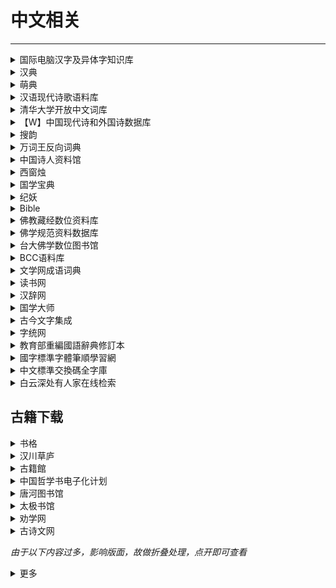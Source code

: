 # 中文相关

---

<div class="grid">
    <div><details><summary>国际电脑汉字及异体字知识库</summary><p>这是一个由台湾中央研究院负责的项目，可以查到汉字的释义、异体字（包括不同异体字代表的涵义）以及各种字体的写法。<br/><a href="https://chardb.iis.sinica.edu.tw/" target="_blank" role="button" class="outline">访问网站</a></p></details></div>
    <div><details><summary>汉典</summary><p>汉典是一个有着巨大容量的字、词、词组、成语及其他中文语言文字形式的免费在线辞典。 <br/><a href="https://www.zdic.net/" target="_blank" role="button" class="outline">访问网站</a></p></details></div>
    <div><details><summary>萌典</summary><p>超过 19 万条目，可离线使用的开源繁体字辞典，支持台语、闽南语、客家语。<br/><a href="https://www.moedict.tw/" target="_blank" role="button" class="outline">访问网站</a></p></details></div>
</div>
<div class="grid">
    <div><details><summary>汉语现代诗歌语料库</summary><p>汉语现代诗歌语料库整理，3423诗人，79.5K诗歌，14.98M字。持续扩充...<br/><a href="https://www.chinese-poetry.org/" target="_blank" role="button" class="outline">访问网站</a></p></details></div>
    <div><details><summary>清华大学开放中文词库</summary><p>THUOCL（THU Open Chinese Lexicon）是由清华大学自然语言处理与社会人文计算实验室整理推出的一套高质量的中文词库，词表来自主流网站的社会标签、搜索热词、输入法词库等。THUOCL具有以下特点：<br/>包含词频统计信息DF值（Document Frequency），方便用户个性化选择使用。<br/>词库经过多轮人工筛选，保证词库收录的准确性。<br/>开放更新，将不断更新现有词表，并推出更多类别词表。<br/><a href="http://thuocl.thunlp.org/" target="_blank" role="button" class="outline">访问网站</a></p></details></div>
    <div><details><summary>【W】中国现代诗和外国诗数据库</summary><p>号称是最全的中国近现代诗以及外国诗数据库（由于GitHub近期域名被污染，所以需要魔法上网访问）<br/><a href="https://github.com/yuxqiu/modern-poetry" target="_blank" role="button" class="outline">访问网站</a></p></details></div>
</div>
<div class="grid">
    <div><details><summary>搜韵</summary><p>一个诗词门户网站，支持多种方式的检索<br/><a href="https://sou-yun.cn/" target="_blank" role="button" class="outline">访问网站</a></p></details></div>
    <div><details><summary>万词王反向词典</summary><p>一个由清华大学自然语言处理与社会人文计算实验室出品的近反义词查询系统（支持中中，中英，英英，英中）<br/><a href="https://wantwords.net/" target="_blank" role="button" class="outline">访问网站</a></p></details></div>
    <div><details><summary>中国诗人资料馆</summary><p>一个收集诗歌相关资料的网站，内容比较全<br/><a href="http://shiren.org/" target="_blank" role="button" class="outline">访问网站</a></p></details></div> 
</div>
<div class="grid">
    <div><details><summary>西窗烛</summary><p>一个收录诗词的网站<br/><a href="http://lib.xcz.im/library" target="_blank" role="button" class="outline">访问网站</a></p></details></div>
    <div><details><summary>国学宝典</summary><p>一个可以对古籍进行全文检索的网站<br/><a href="http://www.gxbd.com/" target="_blank" role="button" class="outline">访问网站</a></p></details></div>
    <div><details><summary>纪妖</summary><p>一个收录中国传统妖怪的网站<br/><a href="https://www.cbaigui.com/" target="_blank" role="button" class="outline">访问网站</a></p></details></div>
</div>
<div class="grid">
    <div><details><summary>Bible</summary><p>一个支持简、繁、英搜索功能的圣经数据库<br/><a href="https://www.o-bible.com/" target="_blank" role="button" class="outline">访问网站</a></p></details></div>
    <div><details><summary>佛教藏经数位资料库</summary><p>一个支持多种语言检索的佛教数据库<br/><a href="https://jinglu.cbeta.org/" target="_blank" role="button" class="outline">访问网站</a></p></details></div>
    <div><details><summary>佛学规范资料数据库</summary><p>一个规范佛教时间、地点、人名等的数据库<br/><a href="https://authority.dila.edu.tw/" target="_blank" role="button" class="outline">访问网站</a></p></details></div>
</div>
<div class="grid">
    <div><details><summary>台大佛学数位图书馆</summary><p>台大的佛学资料库<br/><a href="https://buddhism.lib.ntu.edu.tw/index.jsp" target="_blank" role="button" class="outline">访问网站</a></p></details></div>
    <div><details><summary>BCC语料库</summary><p>包括：报刊、文学、综合、古汉语和对话等多领域语料，是可以全面反映当今社会语言生活的大规模语料库。<br/><a href="http://bcc.blcu.edu.cn/" target="_blank" role="button" class="outline">访问网站</a></p></details></div>
    <div><details><summary>文学网成语词典</summary><p>一个内容挺完整、全面的免费在线成语词典<br/><a href="https://cy.hwxnet.com/" target="_blank" role="button" class="outline">访问网站</a></p></details></div>
</div>
<div class="grid">
    <div><details><summary>读书网</summary><p>一个可以在线阅读一些书籍的网站<br/><a href="https://www.dushu.com/" target="_blank" role="button" class="outline">访问网站</a></p></details></div>
    <div><details><summary>汉辞网</summary><p>一个可以在线查询的汉语大辞典网站<br/><a href="http://www.hydcd.com/" target="_blank" role="button" class="outline">访问网站</a></p></details></div>
    <div><details><summary>国学大师</summary><p>一个提供古籍全文检索、部件查字等功能的很全的国学网站<br/><a href="http://www.guoxuedashi.net/" target="_blank" role="button" class="outline">访问网站</a></p></details></div>
</div>
<div class="grid">
    <div><details><summary>古今文字集成</summary><p>一个可以通过多种方式（如拼音、四角号码、五笔、郑码、部首等）查询汉字、西夏文、契丹文、女书和八思巴文的网站<br/><a href="http://www.ccamc.org/" target="_blank" role="button" class="outline">访问网站（1）</a><br/><a href="http://www.ccamc.co/index.php" target="_blank" role="button"  lass="outline">访问网站（2）</a></p></details></div>
    <div><details><summary>字统网</summary><p>一个可以通过多种方式检字的网站，收录字库较全，可以通过组合偏旁部首的方式查字<br/><a href="https://zi.tools/" target="_blank" role="button" class="outline">访问网站</a></p></details></div>
    <div><details><summary>教育部重編國語辭典修訂本</summary><p>民国国家教育研究院编撰的国语辞典，查字和词比较方便<br/><a href="https://dict.revised.moe.edu.tw/index.jsp" target="_blank" role="button" class="outline">访问网站</a></p></details></div>
</div>
<div class="grid">
    <div><details><summary>國字標準字體筆順學習網</summary><p>由民国教育部设计的网站，可以查询字体的笔顺，方便学习<br/><a href="https://stroke-order.learningweb.moe.edu.tw/home.do" target="_blank" role="button" class="outline">访问网站</a></p></details></div>
    <div><details><summary>中文標準交換碼全字庫</summary><p>民国数位发展部设计的全字库，可以查询到生僻字等<br/><a href="https://www.cns11643.gov.tw/index.jsp" target="_blank" role="button" class="outline">访问网站</a></p></details></div>
    <div><details><summary>白云深处有人家在线检索</summary><p>一个关于中华传统文化、道教和词典的在线检索网站，主站访问速度较快，海外站对移动设备更友好。可在线检索的内容由： 有：道教大辞典、英汉词典、汉语大词典四库全书等<br/><a href="http://www.homeinmists.com/About.htm#S" target="_blank" role="button" class="outline">主站检索</a><br/><a href="https://homeinmists.ilotus.org/%e7%b6%b2%e7%ab%99%e5%85%ac%e5%91%8a/%e5%9c%a8%e7%b7%9a%e6%aa%a2%e7%b4%a2/" target="_blank" role="button" class="outline">海外站检索</a></p></details></div>
</div>

## 古籍下载

<div class="grid">
    <div><details><summary>书格</summary><p>书格是一个自由开放的在线古籍图书馆。致力于开放式分享、介绍、推荐有价值的古籍善本，并鼓励将文化艺术作品数字化归档。<br/><a href="https://new.shuge.org/" target="_blank" role="button" class="outline">访问网站</a></p></details></div>
    <div><details><summary>汉川草庐</summary><p>一个台湾的古籍下载网站<br/><a href="http://www.xn--5rtnx620bw5s.tw/" target="_blank" role="button" class="outline">访问网站</a></p></details></div>
    <div><details><summary>古籍館</summary><p>号称是中国最大的古籍图书馆。《古籍馆数据库》资源依托全国各类图书馆，整个项目预计收录1949年以前30多万种（不同版本）古籍文献资料（约合8千多万张图片），大约录入50亿字。分期分批推进完成。《古籍馆数据库》的建设参考中国图书馆十二五规划建设目标，建设一个全面反映中国古代文献流传与存藏状况的大型文献典籍资源总库，实现一站式全文检索。<br/>《古籍馆数据库》一期收录8.5万种古籍书，10亿字。其中：经部（12400种）、史部（34000种）、子部（15600种）、集部（23300种）。<br/><a href="https://gujiguan.com/" target="_blank" role="button" class="outline">访问网站</a></p></details></div>
</div>
<div class="grid">
    <div><details><summary>中国哲学书电子化计划</summary><p>一个线上开放电子图书馆，为中外学者提供中国历代传世文献，力图超越印刷媒体限制，通过电子科技探索新方式与古代文献进行沟通。收藏的文本已超过三万部著作，并有五十亿字之多，故为历代中文文献资料库最大者。<br/><a href="https://ctext.org/zh" target="_blank" role="button" class="outline">访问网站</a></p></details></div>
    <div><details><summary>唐河图书馆</summary><p>一个收录古籍的网站<br/><a href="http://39.106.82.98:8066/guji/92.html#" target="_blank" role="button" class="outline">访问网站</a></p></details></div>
    <div><details><summary>太极书馆</summary><p>古籍<br/><a href="https://www.8bei8.com/" target="_blank" role="button" class="outline">访问网站</a></p></details></div>
</div>
<div class="grid">
    <div><details><summary>劝学网</summary><p>一个可以在线阅读古籍的网站<br/><a href="http://www.quanxue.cn/index.htm" target="_blank" role="button" class="outline">访问网站</a></p></details></div>
    <div><details><summary>古诗文网</summary><p>一个查古诗文很方便的网站<br/><a href="https://shiwens.com/" target="_blank" role="button" class="outline">访问网站</a></p></details></div>
    <div> </div>
</div>

*由于以下内容过多，影响版面，故做折叠处理，点开即可查看*

<div><details><summary>更多</summary><p>

### 地方馆藏

<div class="grid">
    <div><details><summary>苏州图书馆古籍库</summary><p><a href="http://fzk.szlib.com" target="_blank" role="button" class="outline">访问网站</a></p></details></div>
    <div><details><summary>北京故宫博物院</summary><p><a href="http://www.dpm.org.cn" target="_blank" role="button" class="outline">访问网站</a></p></details></div>
    <div><details><summary>台湾师大善本古籍</summary><p><a href="http://da.lib.ntnu.edu.tw" target="_blank" role="button" class="outline">访问网站</a></p></details></div>
</div>
<div class="grid">
    <div><details><summary>上海图书馆开放数据平台</summary><p><a href="http://data.library.sh.cn" target="_blank" role="button" class="outline">访问网站</a></p></details></div>
    <div><details><summary>北京国图善本</summary><p><a href="http://read.nlc.cn" target="_blank" role="button" class="outline">访问网站</a></p></details></div>
    <div><details><summary>台湾故宫善本</summary><p><a href="http://npmhost.npm.gov.tw" target="_blank" role="button" class="outline">访问网站</a></p></details></div>
</div>
<div class="grid">
    <div><details><summary>历史文字资料库台湾</summary><p><a href="http://wcd-ihp.ascdc.sinica.edu.tw" target="_blank" role="button" class="outline">访问网站</a></p></details></div>
    <div><details><summary>居延汉简台湾</summary><p><a href="http://wcd-ihp.ascdc.sinica.edu.tw" target="_blank" role="button" class="outline">访问网站</a></p></details></div>
    <div><details><summary>台湾大学善本</summary><p><a href="http://speccoll.lib.ntu.edu.tw" target="_blank" role="button" class="outline">访问网站</a></p></details></div>
</div>
<div class="grid">
    <div><details><summary>台湾学术机构典藏</summary><p><a href="http://tair.org.tw" target="_blank" role="button" class="outline">访问网站</a></p></details></div>
    <div><details><summary>台湾文献丛刊</summary><p><a href="http://tcss.ith.sinica.edu.tw" target="_blank" role="button" class="outline">访问网站</a></p></details></div>
    <div><details><summary>古籍联合目录</summary><p><a href="http://gj.library.sh.cn" target="_blank" role="button" class="outline">访问网站</a></p></details></div>
</div>
<div class="grid">
    <div><details><summary>台北故宫博物院图书文献</summary><p><a href="http://rbk-doc.npm.edu.tw/npmtpc/npmtpall" target="_blank" role="button" class="outline">访问网站</a></p></details></div>
    <div><details><summary>香港中文大学图书馆</summary><p><a href="http://repository.lib.cuhk.edu.hk/en/collection" target="_blank" role="button" class="outline">访问网站</a></p></details></div>
    <div><details><summary>南京图书馆</summary><p><a href="http://www.jslib.org.cn/" target="_blank" role="button" class="outline">访问网站</a></p></details></div>
</div>
<div class="grid">
    <div><details><summary>杭州图书馆</summary><p><a href="<div><details><summary>标题</summary><p><a href="https://www.hzlib.net/" target="_blank" role="button" class="outline">访问网站</a></p></details></div>
    <div><details><summary>重庆图书馆</summary><p><a href="http://www.cqlib.cn/" target="_blank" role="button" class="outline">访问网站</a></p></details></div>
    <div><details><summary>金陵图书馆</summary><p><a href="http://www.jllib.cn/" target="_blank" role="button" class="outline">访问网站</a></p></details></div>
</div>
<div class="grid">
    <div><details><summary>大连市图书馆</summary><p><a href="http://www.dl-library.net.cn/book/list.php?id=7" target="_blank" role="button" class="outline">访问网站</a></p></details></div>
    <div><details><summary>郑州图书馆</summary><p><a href="https://www.zzlib.org.cn/" target="_blank" role="button" class="outline">访问网站</a></p></details></div>
    <div><details><summary>厦门市图书馆</summary><p><a href="https://www.xmlib.net/" target="_blank" role="button" class="outline">访问网站</a></p></details></div>
</div>
<div class="grid">
    <div><details><summary>肇庆高要古籍文献数据库</summary><p><a href="http://61.143.209.98:8088/gaoyao/web/index.jsp" target="_blank" role="button" class="outline">访问网站</a></p></details></div>
    <div><details><summary>安康方志数据库栏目页</summary><p><a href="http://akfz.aklib.com/" target="_blank" role="button" class="outline">访问网站</a></p></details></div>
    <div><details><summary>籍合网</summary><p><a href="http://www.ancientbooks.cn/" target="_blank" role="button" class="outline">访问网站</a></p></details></div>
</div>
<div class="grid">
    <div><details><summary>枣庄市图书馆特色古籍数据库</summary><p><a href="http://ilas.zzlib.com:8025/" target="_blank" role="button" class="outline">访问网站</a></p></details></div>
    <div><details><summary>郑州图书馆-馆藏古籍数据库</summary><p><a href="https://www.zzlib.org.cn/guji/" target="_blank" role="button" class="outline">访问网站</a></p></details></div>
    <div><details><summary>萍乡特色资源库</summary><p><a href="http://jxpx.specialdata.renrentong.cn/" target="_blank" role="button" class="outline">访问网站</a></p></details></div>
</div>
<div class="grid">
    <div><details><summary>安阳市图书馆馆藏古籍数据库</summary><p><a href="http://47.95.208.218:805/guji/index.html" target="_blank" role="button" class="outline">访问网站</a></p></details></div>
    <div><details><summary>四川省图书馆古籍平台</summary><p><a href="http://guji.sclib.org/index.html" target="_blank" role="button" class="outline">访问网站</a></p></details></div>
    <div><details><summary>重庆津江古籍图书特色库</summary><p><a href="http://jiangjingjts.lib.libsou.com/" target="_blank" role="button" class="outline">访问网站</a></p></details></div>
</div>
<div class="grid">
    <div><details><summary>洛阳市图书馆</summary><p><a href="http://221.13.137.120:8090/index.php" target="_blank" role="button" class="outline">访问网站</a></p></details></div>
    <div><details><summary>绍兴市特色文献查阅平台</summary><p><a href="http://sxwx.sxlib.com:7078/" target="_blank" role="button" class="outline">访问网站</a></p></details></div>
    <div><details><summary>温州市图书馆</summary><p><a href="https://oyjy.wzlib.cn/" target="_blank" role="button" class="outline">访问网站</a></p></details></div>
</div>
<div class="grid">
    <div><details><summary>吉林省图书馆-馆藏资源</summary><p><a href="https://www.jllib.com/gczy/" target="_blank" role="button" class="outline">访问网站</a></p></details></div>
    <div><details><summary>中央美术院馆藏数字图书</summary><p><a href="http://dlib.cafa.edu.cn/ebook?page=2" target="_blank" role="button" class="outline">访问网站</a></p></details></div>
    <div> </div>
</div>

### 世界馆藏


<div class="grid">
    <div><details><summary>哈佛大学图书馆</summary><p><a href="https://guides.library.harvard.edu/chinese" target="_blank" role="button" class="outline">访问网站</a></p></details></div>
    <div><details><summary>古登堡计划</summary><p><a href="http://www.gutenberg.org" target="_blank" role="button" class="outline">访问网站</a></p></details></div>
    <div><details><summary>日本文化数据库</summary><p><a href="http://db.nichibun.ac.jp" target="_blank" role="button" class="outline">访问网站</a></p></details></div>
</div>
<div class="grid">
    <div><details><summary>CADAL大学数字国际图书馆</summary><p><a href="http://cadal.edu.cnCADAL" target="_blank" role="button" class="outline">访问网站</a></p></details></div>
    <div><details><summary>日本京都大学汉籍库</summary><p><a href="http://www.kanripo.org" target="_blank" role="button" class="outline">访问网站</a></p></details></div>
    <div><details><summary>大都会博物馆</summary><p><a href="http://www.metmuseum.org" target="_blank" role="button" class="outline">访问网站</a></p></details></div>
</div>
<div class="grid">
    <div><details><summary>宫内厅书陵部</summary><p><a href="http://db.sido.keio.ac.jp" target="_blank" role="button" class="outline">访问网站</a></p></details></div>
    <div><details><summary>普林斯顿大学东亚馆古籍</summary><p><a href="http://dpul.princeton.edu" target="_blank" role="button" class="outline">访问网站</a></p></details></div>
    <div><details><summary>韩国历代文集</summary><p><a href="http://db.mkstudy.com" target="_blank" role="button" class="outline">访问网站</a></p></details></div>
</div>
<div class="grid">
    <div><details><summary>日本内阁文库</summary><p><a href="http://www.digital.archives.go.jp" target="_blank" role="button" class="outline">访问网站</a></p></details></div>
    <div><details><summary>牛津大学汉籍</summary><p><a href="http://digital.bodleian.ox.ac.uk" target="_blank" role="button" class="outline">访问网站</a></p></details></div>
    <div><details><summary>早稻田大学图书馆</summary><p><a href="http://www.wul.waseda.ac.jp" target="_blank" role="button" class="outline">访问网站</a></p></details></div>
</div>
<div class="grid">
    <div><details><summary>中国国家数字图书馆</summary><p><a href="http://www.nlc.cn" target="_blank" role="button" class="outline">访问网站</a></p></details></div>
    <div><details><summary>美国HathiTrust</summary><p><a href="http://www.hathitrust.orgHathiTrust" target="_blank" role="button" class="outline">访问网站</a></p></details></div>
    <div><details><summary>日本史料</summary><p><a href="http://wwwap.hi.u-tokyo.ac.jp" target="_blank" role="button" class="outline">访问网站</a></p></details></div>
</div>
<div class="grid">
    <div><details><summary>德国柏林国立图书馆</summary><p><a href="http://digital.staatsbibliothek-berlin.de/" target="_blank" role="button" class="outline">访问网站</a></p></details></div>
    <div><details><summary>世界数字图书馆</summary><p><a href="https://www.wdl.org/zh/" target="_blank" role="button" class="outline">访问网站</a></p></details></div>
    <div><details><summary>日本国立国会图书馆</summary><p><a href="http://dl.ndl.go.jp/" target="_blank" role="button" class="outline">访问网站</a></p></details></div>
</div>
<div class="grid">
    <div><details><summary>法国国家图书馆</summary><p><a href="https://gallica.bnf.fr/accueil/fr/content/accueil-fr?mode=desktop" target="_blank" role="button" class="outline">访问网站</a></p></details></div>
    <div><details><summary>不列颠哥伦比亚大学图书馆</summary><p><a href="https://open.library.ubc.ca/collections/chineserare" target="_blank" role="button" class="outline">访问网站</a></p></details></div>
    <div><details><summary>美国国会图书馆</summary><p><a href="https://www.loc.gov/collections/chinese-rare-books/" target="_blank" role="button" class="outline">访问网站</a></p></details></div>
</div>
<div class="grid">
    <div><details><summary>关西大学图书馆</summary><p><a href="https://www.iiif.ku-orcas.kansai-u.ac.jp/" target="_blank" role="button" class="outline">访问网站</a></p></details></div>
    <div><details><summary>国文学研究资料馆</summary><p><a href="http://base1.nijl.ac.jp/~wakosyo/" target="_blank" role="button" class="outline">访问网站</a></p></details></div>
    <div><details><summary>e国宝</summary><p><a href="http://emuseum.nich.go.jp/top?langId=zhe" target="_blank" role="button" class="outline">访问网站</a></p></details></div>
</div>
<div class="grid">
    <div><details><summary>澳大利亚图书馆</summary><p><a href="http://trove.nla.gov.au/" target="_blank" role="button" class="outline">访问网站</a></p></details></div>
    <div><details><summary>日本图书与博物</summary><p><a href="http://www.hinet.jp/" target="_blank" role="button" class="outline">访问网站</a></p></details></div>
    <div><details><summary>静嘉堂文库美术馆</summary><p><a href="http://www.seikado.or.jp/" target="_blank" role="button" class="outline">访问网站</a></p></details></div>
</div>
<div class="grid">
    <div><details><summary>日本国立歴史民俗博物馆</summary><p><a href="https://khirin-a.rekihaku.ac.jp/" target="_blank" role="button" class="outline">访问网站</a></p></details></div>
    <div><details><summary>古典籍総合</summary><p><a href="https://www.wul.waseda.ac.jp/kotenseki/index.htmlデータベース" target="_blank" role="button" class="outline">访问网站</a></p></details></div>
    <div><details><summary>高丽大学海外韩国学资料中心</summary><p><a href="http://kostma.korea.ac.kr/dir/list?dirType=sabu&amp;lang=zh" target="_blank" role="button" class="outline">访问网站</a></p></details></div>
</div>
<div class="grid">
    <div><details><summary>新加坡国立大学图书馆藏</summary><p><a href="https://libguides.nus.edu.sg/c.php?g=145672&amp;p=955379" target="_blank" role="button" class="outline">访问网站</a></p></details></div>
    <div><details><summary>数字藏书阁</summary><p><a href="https://jsg.aks.ac.kr/" target="_blank" role="button" class="outline">访问网站</a></p></details></div>
    <div><details><summary>名古屋市蓬左文库</summary><p><a href="https://housa.city.nagoya.jp/index.html" target="_blank" role="button" class="outline">访问网站</a></p></details></div>
</div>
<div class="grid">
    <div><details><summary>牛津大学图书馆收藏</summary><p><a href="http://serica.bodleian.ox.ac.uk/home" target="_blank" role="button" class="outline">访问网站</a></p></details></div>
    <div><details><summary>曼彻斯特数字收藏</summary><p><a href="https://www.digitalcollections.manchester.ac.uk/" target="_blank" role="button" class="outline">访问网站</a></p></details></div>
    <div><details><summary>斯坦福大学图书馆</summary><p><a href="https://searchworks.stanford.edu/" target="_blank" role="button" class="outline">访问网站</a></p></details></div>
</div>
<div class="grid">
    <div><details><summary>莱顿大学图书馆</summary><p><a href="https://www.universiteitleiden.nl/" target="_blank" role="button" class="outline">访问网站</a></p></details></div>
    <div> </div>
    <div> </div>
</div>

### 古籍酷站

<div class="grid">
    <div><details><summary>数字图书馆</summary><p><a href="https://z.comdot.xyz/" target="_blank" role="button" class="outline">访问网站</a></p></details></div>
    <div><details><summary>古书网寻古书</summary><p><a href="https://gushu.net.cn" target="_blank" role="button" class="outline">访问网站</a></p></details></div>
    <div><details><summary>汉典重光</summary><p><a href="http://wenyuan.aliyun.com" target="_blank" role="button" class="outline">访问网站</a></p></details></div>
</div>
<div class="grid">
    <div><details><summary>国学迷</summary><p><a href="http://www.guoxuemi.com" target="_blank" role="button" class="outline">访问网站</a></p></details></div>
    <div><details><summary>中华经典古籍库</summary><p><a href="http://xuexi.ancientbooks.cn" target="_blank" role="button" class="outline">访问网站</a></p></details></div>
    <div><details><summary>汉籍电子文献资料</summary><p><a href="http://hanchi.ihp.sinica.edu.tw" target="_blank" role="button" class="outline">访问网站</a></p></details></div>
</div>
<div class="grid">
    <div><details><summary>爱如生</summary><p><a href="http://er07.com/" target="_blank" role="button" class="outline">访问网站</a></p></details></div>
    <div><details><summary>唐河图书馆馆藏古籍资源库</summary><p><a href="http://39.106.82.98:8066" target="_blank" role="button" class="outline">访问网站</a></p></details></div>
    <div><details><summary>中华善本古籍数据库</summary><p><a href="http://books.ancientbooks.cn" target="_blank" role="button" class="outline">访问网站</a></p></details></div>
</div>
<div class="grid">
    <div><details><summary>台湾华文电子书库</summary><p><a href="http://taiwanebook.ncl.edu.tw" target="_blank" role="button" class="outline">访问网站</a></p></details></div>
    <div><details><summary>兰台古籍网盘</summary><p><a href="http://www.lantai.ink" target="_blank" role="button" class="outline">访问网站</a></p></details></div>
    <div><details><summary>古籍馆</summary><p><a href="http://www.gujiguan.com" target="_blank" role="button" class="outline">访问网站</a></p></details></div>
</div>
<div class="grid">
    <div><details><summary>墨馨斋古籍资源公开目录</summary><p><a href="http://list.gushu.net.cn/" target="_blank" role="button" class="outline">访问网站</a></p></details></div>
    <div><details><summary>中华古籍数据库</summary><p><a href="https://gushu.net.cn/guji/index.htm" target="_blank" role="button" class="outline">访问网站</a></p></details></div>
    <div><details><summary>古籍與特藏文獻資源</summary><p><a href="http://rbook.ncl.edu.tw/NCLSearch" target="_blank" role="button" class="outline">访问网站</a></p></details></div>
</div>

### 中医珍本

<div class="grid">
    <div><details><summary>中医古籍</summary><p><a href="http://zhongyi.shufaji.com" target="_blank" role="button" class="outline">访问网站</a></p></details></div>
    <div><details><summary>中医宝典</summary><p><a href="http://zhongyibaodian.com" target="_blank" role="button" class="outline">访问网站</a></p></details></div>
    <div><details><summary>中华医药典籍资源库</summary><p><a href="http://read.nlc.cn" target="_blank" role="button" class="outline">访问网站</a></p></details></div>
</div>
<div class="grid">
    <div><details><summary>中医药文献数字图书馆</summary><p><a href="http://zhongyiyao.hanjilibrary.com" target="_blank" role="button" class="outline">访问网站</a></p></details></div>
    <div> </div>
    <div> </div>
</div>

### 宗教玄学

<div class="grid">
    <div><details><summary>白云深处人家海外站</summary><p><a href="http://homeinmists.ilotus.org" target="_blank" role="button" class="outline">访问网站</a></p></details></div>
    <div><details><summary>台大狮子吼佛学专站</summary><p><a href="http://buddhaspace.org" target="_blank" role="button" class="outline">访问网站</a></p></details></div>
    <div><details><summary>学衡数据</summary><p><a href="http://www.xueheng.net" target="_blank" role="button" class="outline">访问网站</a></p></details></div>
</div>
<div class="grid">
    <div><details><summary>万暦版大蔵経</summary><p><a href="http://dzkimgs.l.u-tokyo.ac.jp/kkz/" target="_blank" role="button" class="outline">访问网站</a></p></details></div>
    <div><details><summary>佛学规范资料库</summary><p><a href="http://authority.dila.edu.tw" target="_blank" role="button" class="outline">访问网站</a></p></details></div>
    <div><details><summary>汉文大藏经</summary><p><a href="http://deerpark.app" target="_blank" role="button" class="outline">访问网站</a></p></details></div>
</div>
<div class="grid">
    <div><details><summary>国际敦煌项目：丝绸之路在线</summary><p><a href="http://idp.nlc.cn" target="_blank" role="button" class="outline">访问网站</a></p></details></div>
    <div><details><summary>法藏敦煌遗书</summary><p><a href="http://read.nlc.cn" target="_blank" role="button" class="outline">访问网站</a></p></details></div>
    <div><details><summary>中华电子佛典协会</summary><p><a href="http://www.cbeta.org" target="_blank" role="button" class="outline">访问网站</a></p></details></div>
</div>
<div class="grid">
    <div><details><summary>敦煌资源学术网</summary><p><a href="http://dh.dha.ac.cn" target="_blank" role="button" class="outline">访问网站</a></p></details></div>
    <div><details><summary>敦煌文献数字图书馆</summary><p><a href="http://dunhuang.hanjilibrary.com" target="_blank" role="button" class="outline">访问网站</a></p></details></div>
    <div><details><summary>数字敦煌</summary><p><a href="http://www.e-dunhuang.com" target="_blank" role="button" class="outline">访问网站</a></p></details></div>
</div>
<div class="grid">
    <div><details><summary>台湾CBETA</summary><p><a href="http://cbetaonline.cn/" target="_blank" role="button" class="outline">访问网站</a></p></details></div>
    <div><details><summary>台大佛学数位图书馆</summary><p><a href="http://buddhism.lib.ntu.edu.tw/" target="_blank" role="button" class="outline">访问网站</a></p></details></div>
    <div><details><summary>日本大正藏</summary><p><a href="http://21dzk.l.u-tokyo.ac.jp/SAT/ddb-bdk-sat2.php" target="_blank" role="button" class="outline">访问网站</a></p></details></div>
</div>
<div class="grid">
    <div><details><summary>道教数位博物馆</summary><p><a href="http://dao.crs.cuhk.edu.hk/digitalmuseum/CH" target="_blank" role="button" class="outline">访问网站</a></p></details></div>
    <div><details><summary>白云深处人家</summary><p><a href="http://www.homeinmists.com/index.htm" target="_blank" role="button" class="outline">访问网站</a></p></details></div>
    <div><details><summary>佛教数字档案馆</summary><p><a href="http://buda.zju.edu.cn/" target="_blank" role="button" class="outline">访问网站</a></p></details></div>
</div>
<div class="grid">
    <div><details><summary>嘉兴藏 日本</summary><p><a href="http://dzkimgs.l.u-tokyo.ac.jp/kkz" target="_blank" role="button" class="outline">访问网站</a></p></details></div>
    <div><details><summary>赵城金藏</summary><p><a href="http://read.nlc.cn/allSearch/searchList?searchType=10021&amp;showType=1&amp;pageNo=1" target="_blank" role="button" class="outline">访问网站</a></p></details></div>
    <div><details><summary>汉籍全文佛典经录资料库</summary><p><a href="http://jinglu.cbeta.org/jinglu.htm" target="_blank" role="button" class="outline">访问网站</a></p></details></div>
</div>
<div class="grid">
    <div><details><summary>山东图书馆佛经数据库</summary><p><a href="http://www.sdlib.com/channels/ch00762" target="_blank" role="button" class="outline">访问网站</a></p></details></div>
    <div><details><summary>奥斯陆大学梵文佛典</summary><p><a href="http://www2.hf.uio.no/polyglotta/index.php?page=library&amp;bid=2" target="_blank" role="button" class="outline">访问网站</a></p></details></div>
    <div><details><summary>道教大辞典联合检索</summary><p><a href="http://www.homeinmists.com/DaoD/search.html" target="_blank" role="button" class="outline">访问网站</a></p></details></div>
</div>
<div class="grid">
    <div><details><summary>一行佛学辞典搜寻</summary><p><a href="http://buddhaspace.org/dict" target="_blank" role="button" class="outline">访问网站</a></p></details></div>
    <div><details><summary>香光資訊網-圖書館服務</summary><p><a href="http://www.gaya.org.tw/library/index.html" target="_blank" role="button" class="outline">访问网站</a></p></details></div>
    <div> </div>
</div>

### 琴棋书画

<div class="grid">
    <div><details><summary>书法迷字典</summary><p><a href="http://www.shufami.com/" target="_blank" role="button" class="outline">访问网站</a></p></details></div>
    <div><details><summary>书法集</summary><p><a href="http://www.shufaji.com/" target="_blank" role="button" class="outline">访问网站</a></p></details></div>
    <div><details><summary>书法字体</summary><p><a href="http://www.shufaziti.com/" target="_blank" role="button" class="outline">访问网站</a></p></details></div>
</div>
<div class="grid">
    <div><details><summary>篆刻之家</summary><p><a href="http://www.z12345.com/" target="_blank" role="button" class="outline">访问网站</a></p></details></div>
    <div><details><summary>书法</summary><p><a href="http://www.3312345.com/33" target="_blank" role="button" class="outline">访问网站</a></p></details></div>
    <div><details><summary>古风书法</summary><p><a href="http://font.ssjjss.com/" target="_blank" role="button" class="outline">访问网站</a></p></details></div>
</div>
<div class="grid">
    <div><details><summary>书法集字大师</summary><p><a href="http://shufa.4a40.com/" target="_blank" role="button" class="outline">访问网站</a></p></details></div>
    <div><details><summary>设计师字体</summary><p><a href="http://www.ssjjss.com/" target="_blank" role="button" class="outline">访问网站</a></p></details></div>
    <div><details><summary>墨芳印章</summary><p><a href="https://yz.mofans.net/" target="_blank" role="button" class="outline">访问网站</a></p></details></div>
</div>
<div class="grid">
    <div><details><summary>印章列表</summary><p><a href="http://data.library.sh.cn/gj/webapi/toSealList/" target="_blank" role="button" class="outline">访问网站</a></p></details></div>
    <div><details><summary>中国历代印鉴规范库</summary><p><a href="http://yin.histdata.cn/" target="_blank" role="button" class="outline">访问网站</a></p></details></div>
    <div><details><summary>昆曲工尺谱数字化</summary><p><a href="http://gongchepu.net/" target="_blank" role="button" class="outline">访问网站</a></p></details></div>
</div>
<div class="grid">
    <div><details><summary>Artvee</summary><p><a href="https://artvee.com/" target="_blank" role="button" class="outline">访问网站</a></p></details></div>
    <div><details><summary>scrolls</summary><p><a href="https://scrolls.uchicago.edu/search" target="_blank" role="button" class="outline">访问网站</a></p></details></div>
    <div><details><summary>故宫壁纸</summary><p><a href="https://www.dpm.org.cn/lights/royal.html" target="_blank" role="button" class="outline">访问网站</a></p></details></div>
</div>

### 文史诗经

<div class="grid">
    <div><details><summary>史语所学术创新数位深耕计划</summary><p><a href="http://archive.ihp.sinica.edu.tw" target="_blank" role="button" class="outline">访问网站</a></p></details></div>
    <div><details><summary>中华科举库</summary><p><a href="http://kjk.wenjinguan.com" target="_blank" role="button" class="outline">访问网站</a></p></details></div>
    <div><details><summary>宋元学案知识图谱</summary><p><a href="http://syxa.pkudh.org/" target="_blank" role="button" class="outline">访问网站</a></p></details></div>
</div>
<div class="grid">
    <div><details><summary>国图数字方志</summary><p><a href="http://read.nlc.cn" target="_blank" role="button" class="outline">访问网站</a></p></details></div>
    <div><details><summary>古音小镜·历史语言学</summary><p><a href="http://www.kaom.net" target="_blank" role="button" class="outline">访问网站</a></p></details></div>
    <div><details><summary>韵典网</summary><p><a href="http://ytenx.org" target="_blank" role="button" class="outline">访问网站</a></p></details></div>
</div>
<div class="grid">
    <div><details><summary>中国历史地名查询系统</summary><p><a href="http://archive.ihp.sinica.edu.tw/hplname//" target="_blank" role="button" class="outline">访问网站</a></p></details></div>
    <div><details><summary>诸子百家</summary><p><a href="http://ctext.org" target="_blank" role="button" class="outline">访问网站</a></p></details></div>
    <div><details><summary>抗战文献数据平台</summary><p><a href="http://www.modernhistory.org.cn" target="_blank" role="button" class="outline">访问网站</a></p></details></div>
</div>
<div class="grid">
    <div><details><summary>太极书馆</summary><p><a href="http://www.8bei8.com/" target="_blank" role="button" class="outline">访问网站</a></p></details></div>
    <div><details><summary>中国写本文献数字资源库</summary><p><a href="https://xieben.cadal.edu.cn/" target="_blank" role="button" class="outline">访问网站</a></p></details></div>
    <div><details><summary>明清实录 台湾</summary><p><a href="http://hanchi.ihp.sinica.edu.tw/mql/login.html/" target="_blank" role="button" class="outline">访问网站</a></p></details></div>
</div>
<div class="grid">
    <div><details><summary>中国历史地图集</summary><p><a href="http://www.ccamc.co/chinese_historical_map/index.php/" target="_blank" role="button" class="outline">访问网站</a></p></details></div>
    <div><details><summary>近史所人名权威检索系统</summary><p><a href="http://archdtsu.mh.sinica.edu.tw/imhkmc/imhkm/" target="_blank" role="button" class="outline">访问网站</a></p></details></div>
    <div><details><summary>清代职官资料库</summary><p><a href="http://archive.ihp.sinica.edu.tw/officerc/officerkm2/officerkm2?@@0.6495884807668476" target="_blank" role="button" class="outline">访问网站</a></p></details></div>
</div>

### 文物收藏

<div class="grid">
    <div><details><summary>台湾青铜器拓片数位典藏</summary><p><a href="http://rub.ihp.sinica.edu.tw" target="_blank" role="button" class="outline">访问网站</a></p></details></div>
    <div><details><summary>克利夫兰艺术博物馆</summary><p><a href="http://www.clevelandart.org" target="_blank" role="button" class="outline">访问网站</a></p></details></div>
    <div><details><summary>文物图像研究室资料库 台湾</summary><p><a href="http://saturn.ihp.sinica.edu.tw" target="_blank" role="button" class="outline">访问网站</a></p></details></div>
</div>
<div class="grid">
    <div><details><summary>台湾甲骨文数位典藏</summary><p><a href="http://ndweb.iis.sinica.edu.tw" target="_blank" role="button" class="outline">访问网站</a></p></details></div>
    <div><details><summary>故宫数字文物库</summary><p><a href="http://digicol.dpm.org.cn" target="_blank" role="button" class="outline">访问网站</a></p></details></div>
    <div><details><summary>乐观博物馆</summary><p><a href="http://www.lgbowu.com" target="_blank" role="button" class="outline">访问网站</a></p></details></div>
</div>
<div class="grid">
    <div><details><summary>弗瑞尔·赛克勒美术馆</summary><p><a href="http://asia.si.edu" target="_blank" role="button" class="outline">访问网站</a></p></details></div>
    <div><details><summary>中博艺汇</summary><p><a href="http://www.gg-art.com/history/index.php/" target="_blank" role="button" class="outline">访问网站</a></p></details></div>
    <div> </div>
</div>

### 软件工具

<div class="grid">
    <div><details><summary>易排仿刻本排版软件</summary><p><a href="https://gushu.net.cn/index.php/bbs/show-887.html" target="_blank" role="button" class="outline">访问网站</a></p></details></div>
    <div><details><summary>易排家谱列表程序软件</summary><p><a href="https://gushu.net.cn/index.php/bbs/show-530.html" target="_blank" role="button" class="outline">访问网站</a></p></details></div>
    <div><details><summary>易排经折本排版程序软件</summary><p><a href="https://gushu.net.cn/index.php/bbs/show-630.html" target="_blank" role="button" class="outline">访问网站</a></p></details></div>
</div>
<div class="grid">
    <div><details><summary>万彩办公大师</summary><p><a href="https://gushu.net.cn/index.php/bbs/show-383.html" target="_blank" role="button" class="outline">访问网站</a></p></details></div>
    <div><details><summary>合一的PDF工具</summary><p><a href="https://gushu.net.cn/index.php/bbs/show-313.html24" target="_blank" role="button" class="outline">访问网站</a></p></details></div>
    <div><details><summary>易压图片压缩打包程序</summary><p><a href="https://gushu.net.cn/index.php/bbs/show-296.html" target="_blank" role="button" class="outline">访问网站</a></p></details></div>
</div>
<div class="grid">
    <div><details><summary>易测JPG坏页检测程序</summary><p><a href="https://gushu.net.cn/index.php/bbs/show-294.html" target="_blank" role="button" class="outline">访问网站</a></p></details></div>
    <div><details><summary>在线无损压缩图片</summary><p><a href="https://gushu.net.cn/gongju/ys/" target="_blank" role="button" class="outline">访问网站</a></p></details></div>
    <div><details><summary>在线PS软件</summary><p><a href="https://gushu.net.cn/index.php/p/ps-index-index.html" target="_blank" role="button" class="outline">访问网站</a></p></details></div>
</div>
<div class="grid">
    <div><details><summary>书籍下载软件</summary><p><a href="https://gushu.net.cn/index.php/bbs/show-897.htmlHathiTrust" target="_blank" role="button" class="outline">访问网站</a></p></details></div>
    <div><details><summary>去灰度漂白校正工具</summary><p><a href="https://gushu.net.cn/index.php/bbs/show-4939.html" target="_blank" role="button" class="outline">访问网站</a></p></details></div>
    <div><details><summary>古书网字帖工具</summary><p><a href="http://zitie.gushu.net.cn/" target="_blank" role="button" class="outline">访问网站</a></p></details></div>
</div>
<div class="grid">
    <div><details><summary>古诗文断句</summary><p><a href="https://seg.shenshen.wiki/" target="_blank" role="button" class="outline">访问网站</a></p></details></div>
    <div><details><summary>字源</summary><p><a href="https://hanziyuan.net/" target="_blank" role="button" class="outline">访问网站</a></p></details></div>
    <div><details><summary>龙泉寺中文古籍OCR</summary><p><a href="https://ocr.gj.cool/" target="_blank" role="button" class="outline">访问网站</a></p></details></div>
</div>
<div class="grid">
    <div><details><summary>古书网文本系统</summary><p><a href="http://txt.gushu.net.cn/" target="_blank" role="button" class="outline">访问网站</a></p></details></div>
    <div> </div>
    <div> </div>
</div>

### 古籍目录

<div class="grid">
    <div><details><summary>古籍联合目录</summary><p><a href="http://gj.library.sh.cn/" target="_blank" role="button" class="outline">访问网站</a></p></details></div>
    <div><details><summary>影印古籍丛书查询系统</summary><p><a href="http://c.nlcpress.com/" target="_blank" role="button" class="outline">访问网站</a></p></details></div>
    <div><details><summary>全国古籍普查登记基本数据库</summary><p><a href="http://202.96.31.78/xlsworkbench/publish/" target="_blank" role="button" class="outline">访问网站</a></p></details></div>
</div>
<div class="grid">
    <div><details><summary>日本汉籍目录</summary><p><a href="http://kanji.zinbun.kyoto-u.ac.jp/kanseki/" target="_blank" role="button" class="outline">访问网站</a></p></details></div>
    <div><details><summary>中国古籍总目検索システム</summary><p><a href="http://www.kaixi.jp:8082/phpexcel/search.php/" target="_blank" role="button" class="outline">访问网站</a></p></details></div>
    <div><details><summary>韩国古籍综合目录</summary><p><a href="http://www.nl.go.kr/korcis//" target="_blank" role="button" class="outline">访问网站</a></p></details></div>
</div>
<div class="grid">
    <div><details><summary>古籍刻工名录</summary><p><a href="http://data.library.sh.cn/kegong/" target="_blank" role="button" class="outline">访问网站</a></p></details></div>
    <div><details><summary>全国馆藏文物数据库</summary><p><a href="http://gl.sach.gov.cn/#/Industry/Collection-Collection/" target="_blank" role="button" class="outline">访问网站</a></p></details></div>
    <div><details><summary>香港大学冯平山图书馆藏善本目录</summary><p><a href="https://fpslidx.lib.hku.hk/exhibits/show/fpslidx/home/" target="_blank" role="button" class="outline">访问网站</a></p></details></div>
</div>
<div class="grid">
    <div><details><summary>常熟图书馆古籍</summary><p><a href="http://www.cslib.cn/newlibs/2012/a_list2013.asp?fmid=54&amp;nodt=1&amp;odr=1/" target="_blank" role="button" class="outline">访问网站</a></p></details></div>
    <div><details><summary>英国汉籍联合目录</summary><p><a href="http://www.bodley.ox.ac.uk/rslpchin/search.htm/" target="_blank" role="button" class="outline">访问网站</a></p></details></div>
    <div><details><summary>明清档案目录</summary><p><a href="http://www.lsdag.com/nets/lsdag/page/topic/Topic_1697_1.shtml/" target="_blank" role="button" class="outline">访问网站</a></p></details></div>
</div>
<div class="grid">
    <div><details><summary>中国开放档案共享平台</summary><p><a href="http://www.archives.gov.cn/" target="_blank" role="button" class="outline">访问网站</a></p></details></div>
    <div><details><summary>四库系列目录检索</summary><p><a href="http://www.xueheng.net/yingyin.html/" target="_blank" role="button" class="outline">访问网站</a></p></details></div>
    <div><details><summary>中国国家博物馆藏品总目</summary><p><a href="http://www.chnmuseum.cn/portals/0/web/zt/cangpin/colletionlist.html" target="_blank" role="button" class="outline">访问网站</a></p></details></div>
</div>
<div class="grid">
    <div><details><summary>北京故宫古籍目录</summary><p><a href="http://www.dpm.org.cn/explore/ancients.html" target="_blank" role="button" class="outline">访问网站</a></p></details></div>
    <div><details><summary>越南汉喃文献目录资料库系统</summary><p><a href="http://140.109.24.171/hannan/" target="_blank" role="button" class="outline">访问网站</a></p></details></div>
    <div><details><summary>日本正仓院</summary><p><a href="http://shosoin.kunaicho.go.jp/Search/" target="_blank" role="button" class="outline">访问网站</a></p></details></div>
</div>
<div class="grid">
    <div><details><summary>影印方志书目</summary><p><a href="http://202.120.227.5:8080/guji/fza.htm" target="_blank" role="button" class="outline">访问网站</a></p></details></div>
    <div><details><summary>清人文集书目</summary><p><a href="http://202.120.227.5:8080/guji/qingren.htm" target="_blank" role="button" class="outline">访问网站</a></p></details></div>
    <div><details><summary>首都图书馆古籍珍善本图像数据库</summary><p><a href="http://gjzsb.clcn.net.cn/index.whtml" target="_blank" role="button" class="outline">访问网站</a></p></details></div>
</div>
<div class="grid">
    <div><details><summary>南京图书馆古籍检索</summary><p><a href="http://opac.jslib.org.cn/F/HPXK7KH7UVU8Y1PXIVM4526GN2F339RYMX1DRF8L9Y9L6S2QID-01073?func=find-b-0/" target="_blank" role="button" class="outline">访问网站</a></p></details></div>
    <div><details><summary>中国科学院知识服务平台</summary><p><a href="https://www.las.ac.cn/?SubFrameID=1008" target="_blank" role="button" class="outline">访问网站</a></p></details></div>
    <div><details><summary>北大图书馆古文献资源库</summary><p><a href="http://rbdl.calis.edu.cn/aopac/indexold.jsp" target="_blank" role="button" class="outline">访问网站</a></p></details></div>
</div>
<div class="grid">
    <div><details><summary>徽州文书影本目录 台湾</summary><p><a href="http://www.ihp.sinica.edu.tw/ttscgi/ttsweb?@0:0:1:hzho@@" target="_blank" role="button" class="outline">访问网站</a></p></details></div>
    <div><details><summary>中国近代文献联合目录</summary><p><a href="http://search.library.sh.cn/lhml/" target="_blank" role="button" class="outline">访问网站</a></p></details></div>
    <div><details><summary>清史稿艺文志</summary><p><a href="https://gj.library.sh.cn/ancientBookCatalogue/search?dataType=10&amp;isSearch=1" target="_blank" role="button" class="outline">访问网站</a></p></details></div>
</div>
<div class="grid">
    <div><details><summary>贩书偶记续编</summary><p><a href="https://gj.library.sh.cn/ancientBookCatalogue/search?dataType=25&amp;isSearch=1" target="_blank" role="button" class="outline">访问网站</a></p></details></div>
    <div><details><summary>贩书偶记</summary><p><a href="https://gj.library.sh.cn/ancientBookCatalogue/search?dataType=24&amp;isSearch=1" target="_blank" role="button" class="outline">访问网站</a></p></details></div>
    <div><details><summary>铁琴铜剑楼藏书目录</summary><p><a href="http://gj.library.sh.cn/ancientBookCatalogue/search?dataType=18&amp;isSearch=1" target="_blank" role="button" class="outline">访问网站</a></p></details></div>
</div>
<div class="grid">
    <div><details><summary>皕宋楼藏书志</summary><p><a href="http://gj.library.sh.cn/ancientBookCatalogue/search?dataType=26&amp;isSearch=1" target="_blank" role="button" class="outline">访问网站</a></p></details></div>
    <div><details><summary>郘亭知见传本书目</summary><p><a href="http://gj.library.sh.cn/ancientBookCatalogue/search?dataType=3&amp;isSearch=1" target="_blank" role="button" class="outline">访问网站</a></p></details></div>
    <div><details><summary>四库总目提要</summary><p><a href="http://gj.library.sh.cn/ancientBookCatalogue/search?dataType=4&amp;isSearch=1" target="_blank" role="button" class="outline">访问网站</a></p></details></div>
</div>
<div class="grid">
    <div><details><summary>明史艺文志</summary><p><a href="http://gj.library.sh.cn/ancientBookCatalogue/search?dataType=9&amp;isSearch=1" target="_blank" role="button" class="outline">访问网站</a></p></details></div>
    <div><details><summary>读书敏求记</summary><p><a href="http://gj.library.sh.cn/ancientBookCatalogue/search?dataType=21&amp;isSearch=1" target="_blank" role="button" class="outline">访问网站</a></p></details></div>
    <div><details><summary>宋史艺文志</summary><p><a href="http://gj.library.sh.cn/ancientBookCatalogue/search?dataType=13&amp;isSearch=1 " target="_blank" role="button" class="outline">访问网站</a></p></details></div>
</div>
<div class="grid">
    <div><details><summary>郡斋读书志</summary><p><a href="http://gj.library.sh.cn/ancientBookCatalogue/search?dataType=15&amp;isSearch=1" target="_blank" role="button" class="outline">访问网站</a></p></details></div>
    <div><details><summary>新唐书艺文志</summary><p><a href="http://gj.library.sh.cn/ancientBookCatalogue/search?dataType=12&amp;isSearch=1" target="_blank" role="button" class="outline">访问网站</a></p></details></div>
    <div><details><summary>崇文总目</summary><p><a href="http://gj.library.sh.cn/ancientBookCatalogue/search?dataType=2&amp;isSearch=1" target="_blank" role="button" class="outline">访问网站</a></p></details></div>
</div>
<div class="grid">
    <div><details><summary>旧唐书经籍志</summary><p><a href="http://gj.library.sh.cn/ancientBookCatalogue/search?dataType=11&amp;isSearch=1" target="_blank" role="button" class="outline">访问网站</a></p></details></div>
    <div><details><summary>隋书经籍志</summary><p><a href="http://gj.library.sh.cn/ancientBookCatalogue/search?dataType=7&amp;isSearch=1" target="_blank" role="button" class="outline">访问网站</a></p></details></div>
    <div><details><summary>汉书艺文志</summary><p><a href="http://gj.library.sh.cn/ancientBookCatalogue/search?dataType=8&amp;isSearch=1/" target="_blank" role="button" class="outline">访问网站</a></p></details></div>
</div>
<div class="grid">
    <div><details><summary>哥伦比亚大学东亚馆中文古籍目录</summary><p><a href="http://gj.library.sh.cn/org/search/columbia/" target="_blank" role="button" class="outline">访问网站</a></p></details></div>
    <div><details><summary>伯克莱加州大学东亚图书馆汉文古籍目录</summary><p><a href="http://gj.library.sh.cn/org/search/bkl/" target="_blank" role="button" class="outline">访问网站</a></p></details></div>
    <div><details><summary>日本の古本屋</summary><p><a href="http://www.kosho.or.jp/" target="_blank" role="button" class="outline">访问网站</a></p></details></div>
</div>
<div class="grid">
    <div><details><summary>汉文黄册档案目录 台湾</summary><p><a href="http://www.ihp.sinica.edu.tw/ttscgi/ttsweb?@0:0:1:/home/tts/ttsdb/CRI/CRI@@0.121954731482947/" target="_blank" role="button" class="outline">访问网站</a></p></details></div>
    <div><details><summary>刑科题本目录 台湾</summary><p><a href="http://www.ihp.sinica.edu.tw/ttscgi/ttsweb?@0:0:1:htpen@@0.10413320976185647/" target="_blank" role="button" class="outline">访问网站</a></p></details></div>
    <div><details><summary>俸饷册提要目录 台湾</summary><p><a href="http://www.ihp.sinica.edu.tw/ttscgi/ttsweb?@0:0:1:salary@@0.02183306153039266/" target="_blank" role="button" class="outline">访问网站</a></p></details></div>
</div>
<div class="grid">
    <div><details><summary>康雍朝满汉文朱批奏折汇编目录 台湾</summary><p><a href="http://www.ihp.sinica.edu.tw/ttscgi/ttsweb?@0:0:1:kct@@0.8645761859025951/" target="_blank" role="button" class="outline">访问网站</a></p></details></div>
    <div><details><summary>台湾中研院近史所档案资料库</summary><p><a href="http://archives.sinica.edu.tw/?page_id=33" target="_blank" role="button" class="outline">访问网站</a></p></details></div>
    <div><details><summary>中国地方志书目查询系统 台湾</summary><p><a href="http://webgis.sinica.edu.tw/place" target="_blank" role="button" class="outline">访问网站</a></p></details></div>
</div>
<div class="grid">
    <div><details><summary>傅斯年图书馆善本 台湾</summary><p><a href="http://www.ihp.sinica.edu.tw/ttscgi/ttsweb?@0:0:1:fsndb2" target="_blank" role="button" class="outline">访问网站</a></p></details></div>
    <div><details><summary>国家珍贵古籍名录数据库</summary><p><a href="http://202.96.31.79/nlcab/public!mlSearch.action" target="_blank" role="button" class="outline">访问网站</a></p></details></div>
    <div><details><summary>古籍联合目录 台湾</summary><p><a href="http://rbook2.ncl.edu.tw/Search/Index/2" target="_blank" role="button" class="outline">访问网站</a></p></details></div>
</div>
<div class="grid">
    <div><details><summary>日本古典籍総合目录データベース</summary><p><a href="https://base1.nijl.ac.jp/infolib/meta_pub/G0001401KTG" target="_blank" role="button" class="outline">访问网站</a></p></details></div>
    <div><details><summary>澳大利亚国立大学图书馆藏汉籍善本</summary><p><a href="https://openresearch-repository.anu.edu.au/advanced-search?query=&amp;location=1885%2F9199" target="_blank" role="button" class="outline">访问网站</a></p></details></div>
    <div><details><summary>联合目录简单检索</summary><p><a href="http://opac.calis.edu.cn/simpleSearch.doCALIS" target="_blank" role="button" class="outline">访问网站</a></p></details></div>
</div>
<div class="grid">
    <div><details><summary>高校古文献资源库读者检索系统</summary><p><a href="http://rbsc.calis.edu.cn:8086/aopac/jsp/indexXyjg.jsp" target="_blank" role="button" class="outline">访问网站</a></p></details></div>
    <div><details><summary>上海图书馆古籍目录</summary><p><a href="https://gj.library.sh.cn/org/shl" target="_blank" role="button" class="outline">访问网站</a></p></details></div>
    <div><details><summary>中国大陆各省地方志书目查询系统</summary><p><a href="http://webgis.sinica.edu.tw/place/" target="_blank" role="button" class="outline">访问网站</a></p></details></div>
</div>
<div class="grid">
    <div><details><summary>台湾地区善本古籍联合目录</summary><p><a href="http://nclcc.ncl.edu.tw/ttscgi/ttsweb?@0:0:1:/opc/catalog/rarecat:@@0.4544634321468582" target="_blank" role="button" class="outline">访问网站</a></p></details></div>
    <div><details><summary>日本所藏中文古籍数据库</summary><p><a href="http://kanji.zinbun.kyoto-u.ac.jp/kanseki?detail" target="_blank" role="button" class="outline">访问网站</a></p></details></div>
    <div><details><summary>古籍资源查询</summary><p><a href="http://cx.gushu.net.cn/index.php?s=ruanjie_book/index/index/" target="_blank" role="button" class="outline">访问网站</a></p></details></div>
</div>
<div class="grid">
    <div><details><summary>上图联合目录</summary><p><a href="https://gj.library.sh.cn/index" target="_blank" role="button" class="outline">访问网站</a></p></details></div>
    <div> </div>
    <div> </div>
</div>

### 数据人文

<div class="grid">
    <div><details><summary>数字人文门户</summary><p><a href="http://www.dhlib.cn/" target="_blank" role="button" class="outline">访问网站</a></p></details></div>
    <div><details><summary>哈佛CBDB</summary><p><a href="http://projects.iq.harvard.edu/chinesecbdb/" target="_blank" role="button" class="outline">访问网站</a></p></details></div>
    <div><details><summary>学术地图平台</summary><p><a href="http://amap.zju.edu.cn/" target="_blank" role="button" class="outline">访问网站</a></p></details></div>
</div>
<div class="grid">
    <div><details><summary>唐宋文学地图</summary><p><a href="http://sou-yun.cn/poetlifemap.aspx" target="_blank" role="button" class="outline">访问网站</a></p></details></div>
    <div><details><summary>九歌电脑作诗</summary><p><a href="http://jiuge.thunlp.org/" target="_blank" role="button" class="outline">访问网站</a></p></details></div>
    <div><details><summary>古联自动标点</summary><p><a href="http://autopun.ancientbooks.cn/" target="_blank" role="button" class="outline">访问网站</a></p></details></div>
</div>
<div class="grid">
    <div><details><summary>台湾</summary><p><a href="http://docusky.org.tw/DocuSky/index2_20181204.htmlDocusky" target="_blank" role="button" class="outline">访问网站</a></p></details></div>
    <div><details><summary>类义句搜奇</summary><p><a href="http://jiuge.thunlp.org/souqi" target="_blank" role="button" class="outline">访问网站</a></p></details></div>
    <div><details><summary>吾与点古籍自动整理平台</summary><p><a href="http://wyd.kvlab.org/" target="_blank" role="button" class="outline">访问网站</a></p></details></div>
</div>
<div class="grid">
    <div><details><summary>丝绸之路GIS</summary><p><a href="http://www.srhgis.com/dtcx/" target="_blank" role="button" class="outline">访问网站</a></p></details></div>
    <div><details><summary>宋元学案知识图谱</summary><p><a href="http://syxa.pkudh.org/" target="_blank" role="button" class="outline">访问网站</a></p></details></div>
    <div><details><summary>古籍OCR识别</summary><p><a href="http://dzcj.unihan.com.cn/" target="_blank" role="button" class="outline">访问网站</a></p></details></div>
</div>
<div class="grid">
    <div><details><summary>全唐诗知识图谱</summary><p><a href="http://tsby.e.bnu.edu.cn/" target="_blank" role="button" class="outline">访问网站</a></p></details></div>
    <div><details><summary>明清妇女著作</summary><p><a href="http://digital.library.mcgill.ca/mingqing/chinese/index.php" target="_blank" role="button" class="outline">访问网站</a></p></details></div>
    <div><details><summary>古诗文断句</summary><p><a href="http://seg.shenshen.wiki/" target="_blank" role="button" class="outline">访问网站</a></p></details></div>
</div>
<div class="grid">
    <div><details><summary>古籍自动对勘</summary><p><a href="http://guji.xueheng.net/" target="_blank" role="button" class="outline">访问网站</a></p></details></div>
    <div><details><summary>地图数位典藏 台湾</summary><p><a href="http://map.rchss.sinica.edu.tw/" target="_blank" role="button" class="outline">访问网站</a></p></details></div>
    <div><details><summary>通用型古籍数位人文研究平台</summary><p><a href="http://ming.ncl.edu.tw" target="_blank" role="button" class="outline">访问网站</a></p></details></div>
</div>
<div class="grid">
    <div><details><summary>殆知阁</summary><p><a href="http://www.daizhige.org" target="_blank" role="button" class="outline">访问网站</a></p></details></div>
    <div><details><summary>如是古籍数字化工具平台</summary><p><a href="http://guji.world.rushi-ai.net/" target="_blank" role="button" class="outline">访问网站</a></p></details></div>
    <div><details><summary>龙泉寺中文古籍OCR</summary><p><a href="http://ocr.gj.cool/" target="_blank" role="button" class="outline">访问网站</a></p></details></div>
</div>
<div class="grid">
    <div><details><summary>古代书画索引</summary><p><a href="http://g2.ltfc.net/suhaindex/" target="_blank" role="button" class="outline">访问网站</a></p></details></div>
    <div><details><summary>字鉴书法识别</summary><p><a href="http://api.shufashibie.com/page/index.html/" target="_blank" role="button" class="outline">访问网站</a></p></details></div>
    <div><details><summary>汉典重光：达摩院</summary><p><a href="http://wenyuan.aliyun.com/" target="_blank" role="button" class="outline">访问网站</a></p></details></div>
</div>
<div class="grid">
    <div><details><summary>观沧海 - 地图分享知识</summary><p><a href="https://www.ageeye.cn/" target="_blank" role="button" class="outline">访问网站</a></p></details></div>
    <div><details><summary>知识图谱</summary><p><a href="https://cnkgraph.com/" target="_blank" role="button" class="outline">访问网站</a></p></details></div>
    <div><details><summary>中国权威的出版物数据服务平台（PDC）</summary><p><a href="https://pdc.capub.cn/" target="_blank" role="button" class="outline">访问网站</a></p></details></div>
</div>
<div class="grid">
    <div><details><summary>台湾大学善本</summary><p><a href="https://speccoll.lib.ntu.edu.tw/taxonomy/term/31" target="_blank" role="button" class="outline">访问网站</a></p></details></div>
    <div><details><summary>识典古籍</summary><p><a href="https://shidianguji.com/" target="_blank" role="button" class="outline">访问网站</a></p></details></div>
    <div><details><summary>甲骨文数位典藏</summary><p><a href="https://rub.ihp.sinica.edu.tw/~oracle/" target="_blank" role="button" class="outline">访问网站</a></p></details></div>
</div>

### 族谱追寻

<div class="grid">
    <div><details><summary>安徽家谱专题库</summary><p><a href="http://ahjp.ahlib.com:8011" target="_blank" role="button" class="outline">访问网站</a></p></details></div>
    <div><details><summary>美国犹他家谱协会</summary><p><a href="http://www.familysearch.org/" target="_blank" role="button" class="outline">访问网站</a></p></details></div>
    <div><details><summary>中国家谱知识服务平台</summary><p><a href="http://jiapu.library.sh.cn/" target="_blank" role="button" class="outline">访问网站</a></p></details></div>
</div>
<div class="grid">
    <div><details><summary>上图家谱选览</summary><p><a href="http://wrd2016.library.sh.cn/channel/stjp" target="_blank" role="button" class="outline">访问网站</a></p></details></div>
    <div><details><summary>徽州善本家谱</summary><p><a href="http://read.nlc.cn/allSearch/searchList?searchType=40&amp;showType=1&amp;pageNo=1" target="_blank" role="button" class="outline">访问网站</a></p></details></div>
    <div><details><summary>家谱联合目录 台湾</summary><p><a href="http://rbook2.ncl.edu.tw/Search/Info/3" target="_blank" role="button" class="outline">访问网站</a></p></details></div>
</div>
<div class="grid">
    <div><details><summary>中国家谱族谱库</summary><p><a href="http://gd.ccnu.edu.cn/" target="_blank" role="button" class="outline">访问网站</a></p></details></div>
    <div> </div>
    <div> </div>
</div>

### 文献学术

<div class="grid">
    <div><details><summary>期刊/期刊社查询</summary><p><a href="https://www.nppa.gov.cn/nppa/publishing/magazine.shtml" target="_blank" role="button" class="outline">访问网站</a></p></details></div>
    <div><details><summary>期刊查询与选择服务系统</summary><p><a href="https://ijournal.topeditsci.com/home/" target="_blank" role="button" class="outline">访问网站</a></p></details></div>
    <div><details><summary>最新SCI期刊智能查询及投稿系统</summary><p><a href="https://www.medsci.cn/sci/index.do" target="_blank" role="button" class="outline">访问网站</a></p></details></div>
</div>
<div class="grid">
    <div><details><summary>百川文献翻译</summary><p><a href="http://www.bcwxfy.com/" target="_blank" role="button" class="outline">访问网站</a></p></details></div>
    <div><details><summary>全国报刊索引</summary><p><a href="https://www.cnbksy.com/home" target="_blank" role="button" class="outline">访问网站</a></p></details></div>
    <div><details><summary>台湾学术机构典藏</summary><p><a href="http://tair.org.tw/" target="_blank" role="button" class="outline">访问网站</a></p></details></div>
</div>
<div class="grid">
    <div><details><summary>日本期刊</summary><p><a href="https://www.jstage.jst.go.jp/browse/-char/ja/J-STAGE" target="_blank" role="button" class="outline">访问网站</a></p></details></div>
    <div><details><summary>台湾报纸数据库</summary><p><a href="http://newspaper.ncl.edu.tw/mysite/notification/" target="_blank" role="button" class="outline">访问网站</a></p></details></div>
    <div><details><summary>广东省立中山图书馆</summary><p><a href="https://www.zslib.com.cn/Page/Page_tc.html" target="_blank" role="button" class="outline">访问网站</a></p></details></div>
</div>
<div class="grid">
    <div><details><summary>古籍插图图像数据库</summary><p><a href="http://query.clcn.net.cn/GJAndST/gjct1.htm" target="_blank" role="button" class="outline">访问网站</a></p></details></div>
    <div> </div>
    <div> </div>
</div>

</p></details></div>